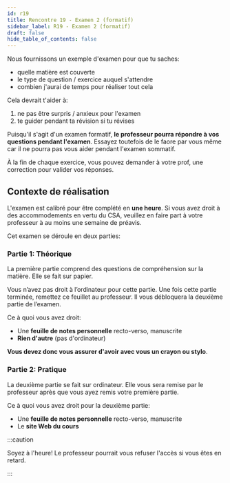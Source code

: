 ```yaml
---
id: r19
title: Rencontre 19 - Examen 2 (formatif)
sidebar_label: R19 - Examen 2 (formatif)
draft: false
hide_table_of_contents: false
---
```


Nous fournissons un exemple d'examen pour que tu saches:
- quelle matière est couverte
- le type de question / exercice auquel s'attendre
- combien j'aurai de temps pour réaliser tout cela

Cela devrait t'aider à:
1. ne pas être surpris / anxieux pour l'examen
2. te guider pendant ta révision si tu révises

Puisqu'il s'agit d'un examen formatif, **le professeur pourra répondre à vos questions pendant l'examen**. Essayez toutefois de le faore par vous même car il ne pourra pas vous aider pendant l'examen sommatif. 

À la fin de chaque exercice, vous pouvez demander à votre prof, une correction pour valider vos réponses.

## Contexte de réalisation

L'examen est calibré pour être complété en **une heure**. Si vous avez droit à des accommodements en vertu du CSA, veuillez en faire part à votre professeur à au moins une semaine de préavis.

Cet examen se déroule en deux parties:


### Partie 1: Théorique

La première partie comprend des questions de compréhension sur la matière. Elle se fait sur papier.

Vous n’avez pas droit à l’ordinateur pour cette partie. Une fois cette partie terminée, remettez ce feuillet au professeur. Il vous débloquera la deuxième partie de l’examen.

Ce à quoi vous avez droit:
- Une **feuille de notes personnelle** recto-verso, manuscrite
- **Rien d'autre** (pas d'ordinateur)

**Vous devez donc vous assurer d'avoir avec vous un crayon ou stylo**.


### Partie 2: Pratique

La deuxième partie se fait sur ordinateur. Elle vous sera remise par le professeur après que vous ayez remis votre première partie.

Ce à quoi vous avez droit pour la deuxième partie:
- Une **feuille de notes personnelle** recto-verso, manuscrite
- Le **site Web du cours**



:::caution

Soyez à l'heure! Le professeur pourrait vous refuser l'accès si vous êtes en retard.

:::
